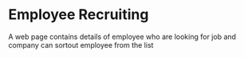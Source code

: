 # Employee Recruiting 
A  web page contains details of employee who are looking for job and company can sortout employee from the list
